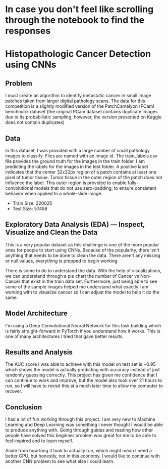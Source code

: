 # In case you don't feel like scrolling through the notebook to find the responses

# Histopathologic Cancer Detection using CNNs



## Problem

I must create an algorithm to identify metastatic cancer in small image patches taken from larger digital pathology scans. The data for this competition is a slightly modified version of the PatchCamelyon (PCam) benchmark dataset (the original PCam dataset contains duplicate images due to its probabilistic sampling, however, the version presented on Kaggle does not contain duplicates)

## Data

In this dataset, I was provided with a large number of small pathology images to classify. Files are named with an image id. The train_labels.csv file provides the ground truth for the images in the train folder. I am predicting the labels for the images in the test folder. A positive label indicates that the center 32x32px region of a patch contains at least one pixel of tumor tissue. Tumor tissue in the outer region of the patch does not influence the label. This outer region is provided to enable fully-convolutional models that do not use zero-padding, to ensure consistent behavior when applied to a whole-slide image.

* Train Size: 220025
* Test Size: 57458

## Exploratory Data Analysis (EDA) — Inspect, Visualize and Clean the Data

This is a very popular dataset as this challenge is one of the more popular ones for people to start using CNNs. Because of the popularity, there isn't anything that needs to be done to clean the data. There aren't any missing or null values, everything is prepped to begin working.

There is some to do to understand the data. With the help of visualizations, we can understand through a pie chart the number of Cancer vs Non-Cancer that exist in the train data set. Furthermore, just being able to see some of the sample images helped me understand what exactly I am working with to visualize cancer so I can adjust the model to help it do the same.

## Model Architecture

I'm using a Deep Convolutional Neural Network for this task building which is fairly straight-forward in PyTorch if you understand how it works. This is one of many architectures I tried that gave better results.

## Results and Analysis

The AUC score I was able to achieve with this model on test set is ~0.95 which shows the model is actually predicting with accuracy instead of just randomly guessing correctly. This project has given me confidence that I can continue to work and improve, but the model also took over 21 hours to run, so I will have to revisit this at a much later time to allow my computer to recover.

## Conclusion

I had a lot of fun working through this project. I am very new to Machine Learning and Deep Learning was something I never thought I would be able to produce anything with. Going through guides and reading how other people have solved this beginner problem was great for me to be able to feel inspired and to learn myself. 

Aside from how long it took to actually run, which might mean I need a better GPU, but honestly, not in this economy. I would like to continue with another CNN problem to see what else I could learn. 
